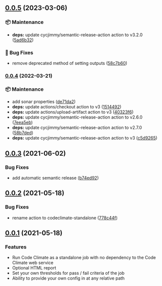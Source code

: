 ## [0.0.5](https://github.com/erzz/codeclimate-standalone/compare/v0.0.4...v0.0.5) (2023-03-06)


### :package: Maintenance

* **deps:** update cycjimmy/semantic-release-action action to v3.2.0 ([5ad6b32](https://github.com/erzz/codeclimate-standalone/commit/5ad6b32ac1622aa8853db58b201c84c03849d98b))


### :bug: Bug Fixes

* remove deprecated method of setting outputs ([58c7b60](https://github.com/erzz/codeclimate-standalone/commit/58c7b6034b4efbadab3421d703211954a977f728))

### [0.0.4](https://github.com/erzz/codeclimate-standalone/compare/v0.0.3...v0.0.4) (2022-03-21)


### :package: Maintenance

* add sonar properties ([de71da2](https://github.com/erzz/codeclimate-standalone/commit/de71da2f4a9655a8dc65333b741506bf527a5e60))
* **deps:** update actions/checkout action to v3 ([1514492](https://github.com/erzz/codeclimate-standalone/commit/151449265a422189f227c58f9a5ad98276ba2634))
* **deps:** update actions/upload-artifact action to v3 ([40323f6](https://github.com/erzz/codeclimate-standalone/commit/40323f688d6f34cb89c1747508132b342aaa38bd))
* **deps:** update cycjimmy/semantic-release-action action to v2.6.0 ([7eea5eb](https://github.com/erzz/codeclimate-standalone/commit/7eea5ebdd0ed0234a47b54e4e6ca7f0310257661))
* **deps:** update cycjimmy/semantic-release-action action to v2.7.0 ([58b7ded](https://github.com/erzz/codeclimate-standalone/commit/58b7ded36534aae469e2bc9b06e0c27c223775ad))
* **deps:** update cycjimmy/semantic-release-action action to v3 ([c5d9265](https://github.com/erzz/codeclimate-standalone/commit/c5d9265d7a79ab79d2c5b738f6c0d1a76ab61786))

## [0.0.3](https://github.com/erzz/codeclimate-standalone/compare/v0.0.2...v0.0.3) (2021-06-02)

### Bug Fixes

- add automatic semantic release ([b74ed92](https://github.com/erzz/codeclimate-standalone/commit/b74ed92f3ae35ba2beedc1611b8da9a821aa1261))

## [0.0.2](https://github.com/erzz/codeclimate-standalone/compare/v0.0.1...v0.0.2) (2021-05-18)

### Bug Fixes

- rename action to codeclimate-standalone ([778c44f](https://github.com/erzz/codeclimate-standalone/commit/778c44f4b186cec602f8158cb385ddf9fc801d85))

## [0.0.1](https://github.com/erzz/codeclimate-standalone/commit/6a05b29bb1cb637bff60d9c900ac23c9358d6c4b) (2021-05-18)

### Features

- Run Code Climate as a standalone job with no dependency to the Code Climate web service
- Optional HTML report
- Set your own thresholds for pass / fail criteria of the job
- Ability to provide your own config in at any relative path
